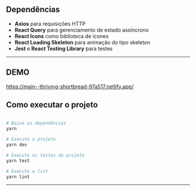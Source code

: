 ## Dependências

- **Axios** para requisições HTTP
- **React Query** para gerenciamento de estado assíncrono
- **React Icons** como biblioteca de ícones
- **React Loading Skeleton** para animação do tipo skeleton
- **Jest** e **React Testing Library** para testes

---

## DEMO

https://main--thriving-shortbread-97a517.netlify.app/

## Como executar o projeto

```bash

# Baixe as dependências
yarn

# Execute o projeto
yarn dev

# Execute os testes do projeto
yarn test

# Execute o lint
yarn lint
```

---
